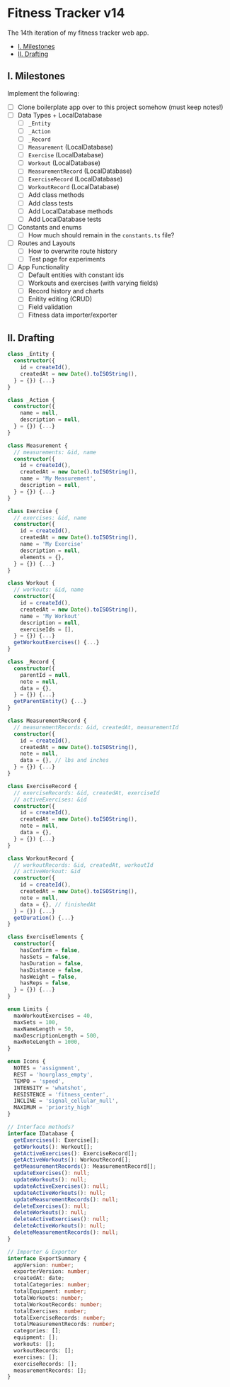 # Fitness Tracker v14

The 14th iteration of my fitness tracker web app.

- [I. Milestones](#i-milestones)
- [II. Drafting](#ii-drafting)

## I. Milestones

Implement the following:

- [ ] Clone boilerplate app over to this project somehow (must keep notes!)
- [ ] Data Types + LocalDatabase
  - [ ] `_Entity`
  - [ ] `_Action`
  - [ ] `_Record`
  - [ ] `Measurement` (LocalDatabase)
  - [ ] `Exercise` (LocalDatabase)
  - [ ] `Workout` (LocalDatabase)
  - [ ] `MeasurementRecord` (LocalDatabase)
  - [ ] `ExerciseRecord` (LocalDatabase)
  - [ ] `WorkoutRecord` (LocalDatabase)
  - [ ] Add class methods
  - [ ] Add class tests
  - [ ] Add LocalDatabase methods
  - [ ] Add LocalDatabase tests
- [ ] Constants and enums
  - [ ] How much should remain in the `constants.ts` file?
- [ ] Routes and Layouts
  - [ ] How to overwrite route history
  - [ ] Test page for experiments
- [ ] App Functionality
  - [ ] Default entities with constant ids
  - [ ] Workouts and exercises (with varying fields)
  - [ ] Record history and charts
  - [ ] Enitity editing (CRUD)
  - [ ] Field validation
  - [ ] Fitness data importer/exporter

## II. Drafting

```typescript
class _Entity {
  constructor({
    id = createId(),
    createdAt = new Date().toISOString(),
  } = {}) {...}
}

class _Action {
  constructor({
    name = null,
    description = null,
  } = {}) {...}
}

class Measurement {
  // measurements: &id, name
  constructor({
    id = createId(),
    createdAt = new Date().toISOString(),
    name = 'My Measurement',
    description = null,
  } = {}) {...}
}

class Exercise {
  // exercises: &id, name
  constructor({
    id = createId(),
    createdAt = new Date().toISOString(),
    name = 'My Exercise'
    description = null,
    elements = {},
  } = {}) {...}
}

class Workout {
  // workouts: &id, name
  constructor({
    id = createId(),
    createdAt = new Date().toISOString(),
    name = 'My Workout'
    description = null,
    exerciseIds = [],
  } = {}) {...}
  getWorkoutExercises() {...}
}

class _Record {
  constructor({
    parentId = null,
    note = null,
    data = {},
  } = {}) {...}
  getParentEntity() {...}
}

class MeasurementRecord {
  // measurementRecords: &id, createdAt, measurementId
  constructor({
    id = createId(),
    createdAt = new Date().toISOString(),
    note = null,
    data = {}, // lbs and inches
  } = {}) {...}
}

class ExerciseRecord {
  // exerciseRecords: &id, createdAt, exerciseId
  // activeExercises: &id
  constructor({
    id = createId(),
    createdAt = new Date().toISOString(),
    note = null,
    data = {},
  } = {}) {...}
}

class WorkoutRecord {
  // workoutRecords: &id, createdAt, workoutId
  // activeWorkout: &id
  constructor({
    id = createId(),
    createdAt = new Date().toISOString(),
    note = null,
    data = {}, // finishedAt
  } = {}) {...}
  getDuration() {...}
}

class ExerciseElements {
  constructor({
    hasConfirm = false,
    hasSets = false,
    hasDuration = false,
    hasDistance = false,
    hasWeight = false,
    hasReps = false,
  } = {}) {...}
}

enum Limits {
  maxWorkoutExercises = 40,
  maxSets = 100,
  maxNameLength = 50,
  maxDescriptionLength = 500,
  maxNoteLength = 1000,
}

enum Icons {
  NOTES = 'assignment',
  REST = 'hourglass_empty',
  TEMPO = 'speed',
  INTENSITY = 'whatshot',
  RESISTENCE = 'fitness_center',
  INCLINE = 'signal_cellular_null',
  MAXIMUM = 'priority_high'
}

// Interface methods?
interface IDatabase {
  getExercises(): Exercise[];
  getWorkouts(): Workout[];
  getActiveExercises(): ExerciseRecord[];
  getActiveWorkouts(): WorkoutRecord[];
  getMeasurementRecords(): MeasurementRecord[];
  updateExercises(): null;
  updateWorkouts(): null;
  updateActiveExercises(): null;
  updateActiveWorkouts(): null;
  updateMeasurementRecords(): null;
  deleteExercises(): null;
  deleteWorkouts(): null;
  deleteActiveExercises(): null;
  deleteActiveWorkouts(): null;
  deleteMeasurementRecords(): null;
}

// Importer & Exporter
interface ExportSummary {
  appVersion: number;
  exporterVersion: number;
  createdAt: date;
  totalCategories: number;
  totalEquipment: number;
  totalWorkouts: number;
  totalWorkoutRecords: number;
  totalExercises: number;
  totalExerciseRecords: number;
  totalMeasurementRecords: number;
  categories: [];
  equipment: [];
  workouts: [];
  workoutRecords: [];
  exercises: [];
  exerciseRecords: [];
  measurementRecords: [];
}
```
